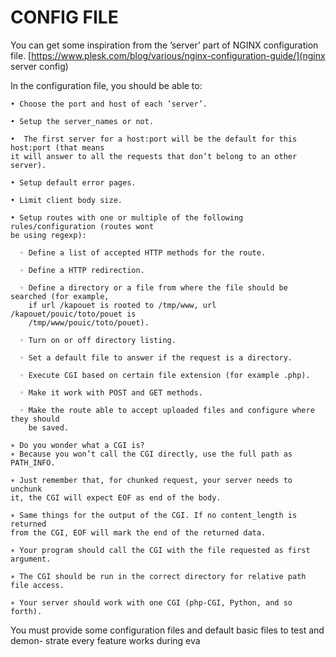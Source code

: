 # CONFIG FILE

You can get some inspiration from the ’server’ part of NGINX
configuration file. [https://www.plesk.com/blog/various/nginx-configuration-guide/](nginx server config)

In the configuration file, you should be able to:

    • Choose the port and host of each ’server’.
    
    • Setup the server_names or not.

    •  The first server for a host:port will be the default for this host:port (that means
    it will answer to all the requests that don’t belong to an other server).

    • Setup default error pages.
 
    • Limit client body size.
 
    • Setup routes with one or multiple of the following rules/configuration (routes wont
    be using regexp):
     
      ◦ Define a list of accepted HTTP methods for the route.
      
      ◦ Define a HTTP redirection.
      
      ◦ Define a directory or a file from where the file should be searched (for example,
        if url /kapouet is rooted to /tmp/www, url /kapouet/pouic/toto/pouet is
        /tmp/www/pouic/toto/pouet).
      
      ◦ Turn on or off directory listing.

      ◦ Set a default file to answer if the request is a directory.
      
      ◦ Execute CGI based on certain file extension (for example .php).
      
      ◦ Make it work with POST and GET methods.
      
      ◦ Make the route able to accept uploaded files and configure where they should
        be saved.

    ∗ Do you wonder what a CGI is?
    ∗ Because you won’t call the CGI directly, use the full path as PATH_INFO.

    ∗ Just remember that, for chunked request, your server needs to unchunk
    it, the CGI will expect EOF as end of the body.
    
    ∗ Same things for the output of the CGI. If no content_length is returned
    from the CGI, EOF will mark the end of the returned data.
    
    ∗ Your program should call the CGI with the file requested as first argument.
    
    ∗ The CGI should be run in the correct directory for relative path file access.
    
    ∗ Your server should work with one CGI (php-CGI, Python, and so forth).

You must provide some configuration files and default basic files to test and demon-
strate every feature works during eva
